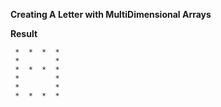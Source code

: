 **Creating A Letter with MultiDimensional Arrays**

**Result**

```
 *  *  *  * 
 *        * 
 *  *  *  * 
 *        * 
 *        * 
 *  *  *  * 

```
